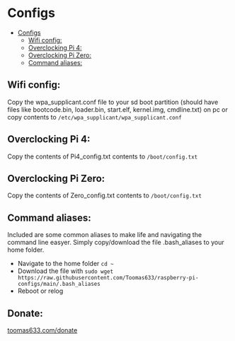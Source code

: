 # Configs

- [Configs](#configs)
  * [Wifi config:](#wifi-config)
  * [Overclocking Pi 4:](#overclocking-pi-4)
  * [Overclocking Pi Zero:](#overclocking-pi-zero)
  * [Command aliases:](#command-aliases)

## Wifi config:
Copy the wpa_supplicant.conf file to your sd boot partition (should have files like bootcode.bin, loader.bin, start.elf, kernel.img, cmdline.txt) on pc or copy contents to `/etc/wpa_supplicant/wpa_supplicant.conf`

## Overclocking Pi 4:
Copy the contents of Pi4_config.txt contents to `/boot/config.txt`

## Overclocking Pi Zero:
Copy the contents of Zero_config.txt contents to `/boot/config.txt`

## Command aliases:
Included are some common aliases to make life and navigating the command line easyer. Simply copy/download the file .bash_aliases to your home folder.
* Navigate to the home folder `cd ~`
* Download the file with `sudo wget https://raw.githubusercontent.com/Toomas633/raspberry-pi-configs/main/.bash_aliases`
* Reboot or relog

## Donate:
[toomas633.com/donate](https://toomas633.com/donate/)
